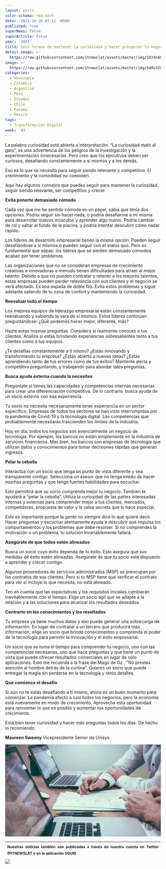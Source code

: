 ```yaml
---
layout: posts
color-schema: red-dark
date: '2021-10-26 07:11 -0500'
published: true
superNews: false
superArticle: false
year: '2021'
title: Seis formas de mantener la curiosidad y hacer prosperar tu negocio
detail-image: >-
  https://raw.githubusercontent.com/itnewslat/assets/master/img/1024x680/Clientes-g.jpg
image: >-
  https://raw.githubusercontent.com/itnewslat/assets/master/img/540x320/Clientes-p.jpg
categories:
  - Venezuela
  - Colombia
  - Argentina
  - Perú
  - Ecuador
  - Chile
  - Panama
  - Mexico
tags:
  - Transformación Digital
week: '43'
---
```

La palabra curiosidad está abierta a interpretación. “La curiosidad mató al gato”, es una advertencia de los peligros de la investigación y la experimentación innecesarias. Pero creo que los ejecutivos deben ser curiosos, desafiando constantemente a sí mismos y a los demás.

Eso es lo que se necesita para seguir siendo relevante y competitivo. El crecimiento y la comodidad no coexisten.

Aquí hay algunos consejos que puedes seguir para mantener la curiosidad, seguir siendo relevante, ser competitivo y crecer.

**Evita ponerte demasiado cómodo**

Cada vez que me he sentido cómoda en un papel, sabía que tenía dos opciones. Podría seguir sin hacer nada, o podría desafiarme a mí misma para desarrollar nuevos músculos y aprender algo nuevo. Podría cambiar de rol y saltar al fondo de la piscina, y podría intentar descubrir cómo nadar rápido.

Los líderes de desarrollo empresarial tienen la misma opción. Pueden seguir desafiándose a sí mismos o pueden seguir con el status quo. Pero es fundamental que sepas: los líderes que se sienten demasiado cómodos acaban por tener problemas.

Las organizaciones que no se consideran empresas de crecimiento creativas e innovadoras a menudo tienen dificultades para atraer al mejor talento. Debido a que no pueden contratar y retener a los mejores talentos, estas empresas pueden perder relevancia con sus clientes y el negocio se verá afectado. Es una espada de doble filo. Evita estos problemas y sigue adelante saliendo de tu zona de confort y manteniendo la curiosidad.

**Reevaluar todo el tiempo**

Los mejores equipos de liderazgo empresarial están constantemente reevaluando y subiendo la vara de sí mismos. Estos líderes continúan preguntándose: ¿Qué podemos hacer mejor, diferente, más?

Hazte estas mismas preguntas. Considera si realmente conoces a tus clientes. Analiza si estás brindando experiencias sobresalientes tanto a tus clientes como a tus equipos.

¿Te desafías constantemente a ti mismo? ¿Estás innovando y transformando tu empresa? ¿Estás abierto a nuevas ideas? ¿Estás aprendiendo tanto de tus errores como de tus éxitos? Mantente alerta y competitivo preguntando, y trabajando para abordar tales preguntas.

**Busca ayuda externa cuando la necesites**

Pregúntate si tienes las capacidades y competencias internas necesarias para crear una diferenciación competitiva. De lo contrario, busca ayuda de un socio externo con esa experiencia.

Tu socio no necesita necesariamente tener experiencia en un sector específico. Empresas de todos los sectores se han visto interrumpidas por la pandemia de Covid-19 y la tecnología digital. Las competencias que probablemente necesitarás trascienden los límites de la industria.

Hoy en día, todos los negocios son esencialmente un negocio de tecnología. Por ejemplo, los bancos no están simplemente en la industria de servicios financieros. Más bien, los bancos son empresas de tecnología que utilizan datos y conocimientos para tomar decisiones rápidas que generan ingresos.

**Pelar la cebolla**

Interactúa con un socio que tenga un punto de vista diferente y sea transparente contigo. Selecciona un asesor que no tenga miedo de hacer muchas preguntas y que tenga fuertes habilidades para escuchar.

Esto permitirá que su socio comprenda mejor tu negocio. También te ayudará a “pelar la cebolla”. Utiliza la curiosidad de las partes interesadas internas y externas para comprender mejor a tus clientes, mercados, competidores, propuesta de valor y la salsa secreta que lo hace especial.

Esto es importante porque la gente no siempre dice lo que quiere decir. Hacer preguntas y escuchar atentamente ayuda a descubrir qué impulsa los comportamientos y los problemas que debe resolver. Si no comprendes la motivación o un problema, tu solución invariablemente fallará.

**Asegúrate de que todos estén alineados**

Busca un socio cuyo éxito dependa de tu éxito. Esto asegura que sus medidas de éxito estén alineadas. Asegúrate de que tu socio esté dispuesto a aprender y crecer contigo.

Algunos proveedores de servicios administrados (MSP) se preocupan por los contratos de sus clientes. Pero si tu MSP tiene que verificar el contrato para ver si incluye lo que necesita, no está alineado.

Ten en cuenta que las expectativas y los requisitos iniciales cambiarán inevitablemente con el tiempo. Elige un socio ágil que se adapte a la relación y a las soluciones para alcanzar los resultados deseados.

**Centrarte en los conocimientos y los resultados**

Tu empresa ya tiene muchos datos y eso puede generar una sobrecarga de información. En lugar de contratar a un tercero que producirá más información, elige un socio que brinde conocimientos y comprenda el poder de la tecnología para permitir la innovación y el éxito empresarial.

Un socio que se toma el tiempo para comprender tu negocio, uno con las competencias necesarias, uno que hace preguntas y que tiene un punto de vista que puede ofrecer resultados comerciales en lugar de sólo aplicaciones. Esto me recuerda a la frase del Mago de Oz , "No prestes atención al hombre detrás de la cortina". Quieres un socio que pueda entregar la magia sin perderse en la tecnología y otros detalles.

**Que comience el desafío**

Si aún no te estás desafiando a ti mismo, ahora es un buen momento para comenzar. La pandemia afectó a casi todos los negocios, pero la economía está nuevamente en modo de crecimiento. Aprovecha esta oportunidad para reinventar lo que es posible y aumentar tus oportunidades de crecimiento.

Está bien tener curiosidad y hacer más preguntas todos los días. De hecho lo recomiendo.


**Maureen Sweeny**
Vicepresidente Senior de Unisys

![](https://raw.githubusercontent.com/itnewslat/assets/master/img/540x320/Clientes-p.jpg)

<table style="height: 42px;" width="569">
<tbody>
<tr>
<td style="text-align: justify;"><sub><strong>Nuestras noticias también son publicadas a través de nuestra cuenta en Twitter <a href="https://twitter.com/itnewslat?lang=es">@ITNEWSLAT</a> y en la aplicación <a href="https://squidapp.co/en/">SQUID</a></strong></sub></td>
</tr>
</tbody>
</table>

<img src="https://tracker.metricool.com/c3po.jpg?hash=56f88a41e39ab42c063cc51676587a04"/>